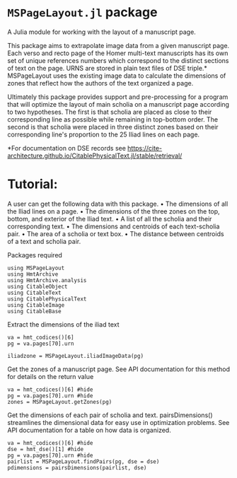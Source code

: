 # `MSPageLayout.jl` package

A Julia module for working with the layout of a manuscript page.

This package aims to extrapolate image data from a given manuscript page. Each verso and recto page
of the Homer multi-text manuscripts has its own set of unique references numbers which correspond to the distinct sections of text on the page. URNS are stored in plain text files of DSE triple.*
MSPageLayout uses the existing image data to calculate the dimensions of zones that reflect how the authors of the text organized a page. 

Ultimately this package provides support and pre-processing for a program that will optimize the layout of main scholia on a manuscript page according to two hypotheses. The first is that scholia are placed as close to their corresponding line as possible while remaining in top-bottom order. The second is that scholia were placed in three distinct zones based on their corresponding line's proportion to the 25 Iliad lines on each page. 

*For documentation on DSE records see https://cite-architecture.github.io/CitablePhysicalText.jl/stable/retrieval/




# Tutorial:
A user can get the following data with this package.
• The dimensions of all the Iliad lines on a page.
• The dimensions of the three zones on the top, bottom, and exterior of the Iliad text.
• A list of all the scholia and their corresponding text.
• The dimensions and centroids of each text-scholia pair.
• The area of a scholia or text box. 
• The distance between centroids of a text and scholia pair.


Packages required
```@example
using MSPageLayout
using HmtArchive
using HmtArchive.analysis
using CitableObject
using CitableText
using CitablePhysicalText
using CitableImage
using CitableBase
```
Extract the dimensions of the iliad text

```@example
va = hmt_codices()[6]
pg = va.pages[70].urn

iliadzone = MSPageLayout.iliadImageData(pg)
```

Get the zones of a manuscript page. See API documentation for this method for details on the return value

```@example
va = hmt_codices()[6] #hide
pg = va.pages[70].urn #hide
zones = MSPageLayout.getZones(pg)
```
Get the dimensions of each pair of scholia and text. pairsDimensions() streamlines the dimensional
data for easy use in optimization problems. See API documentation for a table on how data is organized. 

```@example
va = hmt_codices()[6] #hide
dse = hmt_dse()[1] #hide
pg = va.pages[70].urn #hide
pairlist = MSPageLayout.findPairs(pg, dse = dse)
pdimensions = pairsDimensions(pairlist, dse)
```






